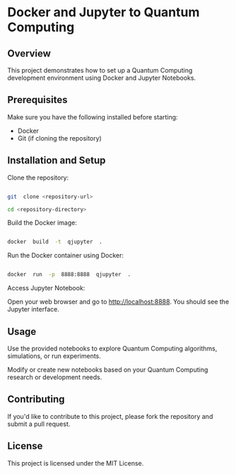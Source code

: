 # Docker and Jupyter to Quantum Computing

  

## Overview

  

This project demonstrates how to set up a Quantum Computing development environment using Docker and Jupyter Notebooks.

  

## Prerequisites

  

Make sure you have the following installed before starting:

  

- Docker
- Git (if cloning the repository)

  

## Installation and Setup

  

Clone the repository:

  

``` bash

git  clone <repository-url>

cd <repository-directory>

```

  

Build the Docker image:

  

```bash

docker  build  -t  qjupyter  .

```

  

Run the Docker container using Docker:

  

```bash

docker  run  -p  8888:8888  qjupyter  .

```

  

Access Jupyter Notebook:

  

Open your web browser and go to [http://localhost:8888]([http://localhost:8888). You should see the Jupyter interface.

  

## Usage

  

Use the provided notebooks to explore Quantum Computing algorithms, simulations, or run experiments.

Modify or create new notebooks based on your Quantum Computing research or development needs.

  

## Contributing

  

If you'd like to contribute to this project, please fork the repository and submit a pull request.

  

## License

  

This project is licensed under the MIT License.
